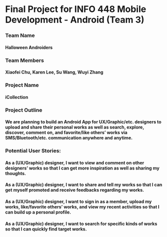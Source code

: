 # Final Project for INFO 448 Mobile Development - Android (Team 3)
### Team Name
#### Halloween Androiders
### Team Members
#### Xiaofei Chu, Karen Lee, Su Wang, Wuyi Zhang
### Project Name
#### iCollection
### Project Outline
#### We are planning to build an Android App for UX/Graphic/etc. designers to upload and share their personal works as well as search, explore, discover, comment on, and favorite/like others’ works via SMS/Bluetooth/etc. communication anywhere and anytime.
### Potential User Stories:
#### As a (UX/Graphic) designer, I want to view and comment on other designers’ works so that I can get more inspiration as well as sharing my thoughts.
#### As a (UX/Graphic) designer, I want to share and tell my works so that I can get myself promoted and receive feedbacks regarding my works.
#### As a (UX/Graphic) designer, I want to sign in as a member, upload my works, like/favorite others’ works, and view my recent activities so that I can build up a personal profile.
#### As a (UX/Graphic) designer, I want to search for specific kinds of works so that I can quickly find target works.
